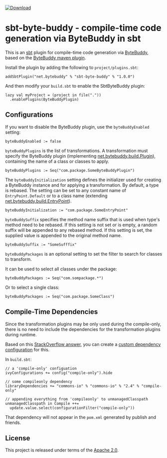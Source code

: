 [ ![Download](https://api.bintray.com/packages/wjtan/maven/sbt-byte-buddy/images/download.svg?version=1.0.0) ](https://bintray.com/wjtan/maven/sbt-byte-buddy/1.0.0/link)

# sbt-byte-buddy - compile-time code generation via ByteBuddy in sbt

This is an [sbt](http://scala-sbt.org/) plugin for compile-time code generation via [ByteBuddy](http://bytebuddy.net/), based on the [ByteBuddy maven plugin](https://github.com/raphw/byte-buddy/tree/master/byte-buddy-maven-plugin).


Install the plugin by adding the following to `project/plugins.sbt`:

    addSbtPlugin("net.bytebuddy" % "sbt-byte-buddy" % "1.0.0")

And then modify your `build.sbt` to enable the SbtByteBuddy plugin:

```
lazy val myProject = (project in file("."))
  .enablePlugins(ByteBuddyPlugin)
```

## Configurations

If you want to disable the ByteBuddy plugin, use the `byteBuddyEnabled` setting:

    byteBuddyEnabled := false

`byteBuddyPlugins` is the list of transformations. A transformation must specify the ByteBuddy plugin (implementing [net.bytebuddy.build.Plugin](http://bytebuddy.net/javadoc/1.6.9/net/bytebuddy/build/Plugin.html)), containing the name of a class or classes to apply.

    byteBuddyPlugins := Seq("com.package.SomeByteBuddyPlugin")

The `byteBuddyInitialization` setting defines the initializer used for creating a ByteBuddy instance and for applying a transformation. By default, a type is rebased. The setting can be set to any constant name of `EntryPoint.Default` or to a class name (extending [net.bytebuddy.build.EntryPoint](http://bytebuddy.net/javadoc/1.6.9/net/bytebuddy/build/EntryPoint.html)).

    byteBuddyInitialization := "com.package.SomeEntryPoint"

`byteBuddySuffix` specifies the method name suffix that is used when type's method need to be rebased. If this setting is not set or is empty, a random suffix will be appended to any rebased method. If this setting is set, the supplied value is appended to the original method name.

    byteBuddySuffix := "SomeSufffix"

`byteBuddyPackages` is an optional setting to set the filter to search for classes to transform.

It can be used to select all classes under the package:

    byteBuddyPackages := Seq("com.sompackage.*")

Or to select a single class:

    byteBuddyPackages := Seq("com.package.SomeClass")

## Compile-Time Dependencies

Since the transformation plugins may be only used during the compile-only, there is no need to include the dependencies for the transformation plugins during runtime.

Based on this [StackOverflow answer](http://stackoverflow.com/questions/21515325/add-a-compile-time-only-dependency-in-sbt), you can create a [custom dependency configuration](http://www.scala-sbt.org/release/docs/Detailed-Topics/Library-Management.html#ivy-configurations) for this.

In `build.sbt`:

```
// a 'compile-only' configuation
ivyConfigurations += config("compile-only").hide

// some compileonly dependency
libraryDependencies += "commons-io" % "commons-io" % "2.4" % "compile-only"

// appending everything from 'compileonly' to unmanagedClasspath
unmanagedClasspath in Compile ++= 
  update.value.select(configurationFilter("compile-only"))
```

That dependency will not appear in the `pom.xml` generated by publish and friends.

## License
This project is released under terms of the [Apache 2.0](https://opensource.org/licenses/Apache-2.0).
